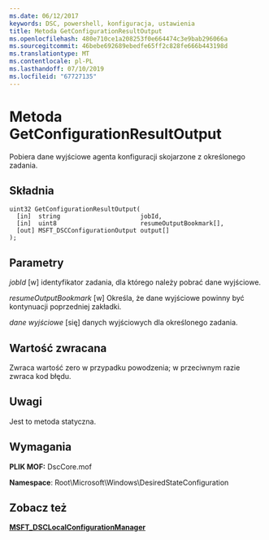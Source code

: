```yaml
---
ms.date: 06/12/2017
keywords: DSC, powershell, konfiguracja, ustawienia
title: Metoda GetConfigurationResultOutput
ms.openlocfilehash: 480e710ce1a208253f0e664474c3e9bab296066a
ms.sourcegitcommit: 46bebe692689ebedfe65ff2c828fe666b443198d
ms.translationtype: MT
ms.contentlocale: pl-PL
ms.lasthandoff: 07/10/2019
ms.locfileid: "67727135"
---
```

# <a name="getconfigurationresultoutput-method"></a>Metoda GetConfigurationResultOutput

Pobiera dane wyjściowe agenta konfiguracji skojarzone z określonego zadania.

## <a name="syntax"></a>Składnia

```mof
uint32 GetConfigurationResultOutput(
  [in]  string                      jobId,
  [in]  uint8                       resumeOutputBookmark[],
  [out] MSFT_DSCConfigurationOutput output[]
);
```

## <a name="parameters"></a>Parametry

*jobId* \[w\] identyfikator zadania, dla którego należy pobrać dane wyjściowe.

*resumeOutputBookmark* \[w\] Określa, że dane wyjściowe powinny być kontynuacji poprzedniej zakładki.

*dane wyjściowe* \[się\] danych wyjściowych dla określonego zadania.

## <a name="return-value"></a>Wartość zwracana

Zwraca wartość zero w przypadku powodzenia; w przeciwnym razie zwraca kod błędu.

## <a name="remarks"></a>Uwagi

Jest to metoda statyczna.

## <a name="requirements"></a>Wymagania

**PLIK MOF:** DscCore.mof

**Namespace**: Root\Microsoft\Windows\DesiredStateConfiguration

## <a name="see-also"></a>Zobacz też

[**MSFT_DSCLocalConfigurationManager**](msft-dsclocalconfigurationmanager.md)
